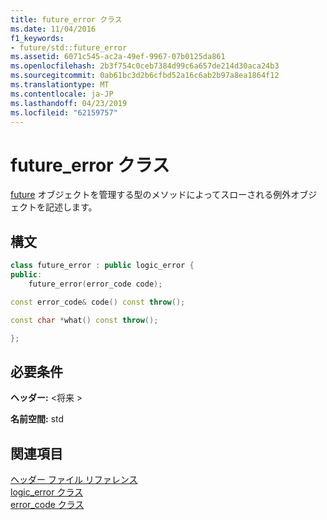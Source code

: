 ```yaml
---
title: future_error クラス
ms.date: 11/04/2016
f1_keywords:
- future/std::future_error
ms.assetid: 6071c545-ac2a-49ef-9967-07b0125da861
ms.openlocfilehash: 2b3f754c0ceb7384d99c6a657de214d30aca24b3
ms.sourcegitcommit: 0ab61bc3d2b6cfbd52a16c6ab2b97a8ea1864f12
ms.translationtype: MT
ms.contentlocale: ja-JP
ms.lasthandoff: 04/23/2019
ms.locfileid: "62159757"
---
```

# <a name="futureerror-class"></a>future_error クラス

[future](../standard-library/future-class.md) オブジェクトを管理する型のメソッドによってスローされる例外オブジェクトを記述します。

## <a name="syntax"></a>構文

```cpp
class future_error : public logic_error {
public:
    future_error(error_code code);

const error_code& code() const throw();

const char *what() const throw();

};
```

## <a name="requirements"></a>必要条件

**ヘッダー:** \<将来 >

**名前空間:** std

## <a name="see-also"></a>関連項目

[ヘッダー ファイル リファレンス](../standard-library/cpp-standard-library-header-files.md)<br/>
[logic_error クラス](../standard-library/logic-error-class.md)<br/>
[error_code クラス](../standard-library/error-code-class.md)<br/>
